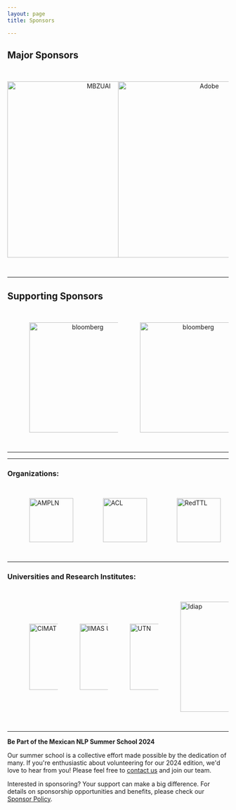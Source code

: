 ```yaml
---
layout: page
title: Sponsors

---
```

## Major Sponsors

<div class="row" style="display: flex; justify-content: center; align-items: center; ">
  <div class="column" style="text-align: center;">
   <a href="https://mbzuai.ac.ae/">
    <img width="400" src="{{ 'assets/images/MBZUAI_Logo.jpg'| relative_url }}" vspace= "30" alt="MBZUAI">
    </a>
  </div>
  <div class="column" style="text-align: center;">
   <a href="https://www.adobe.com/">
    <img width="400" src="{{ 'assets/images/adobe_logo.svg'| relative_url }}" vspace= "30" alt="Adobe">
    </a>
  </div>
</div>

---
## Supporting Sponsors

<div class="row" style="display: flex; justify-content: center; align-items: center; ">
  <div class="column" style="text-align: center;">
   <a href="https://khipu.ai/">
    <img width="250" src="{{ 'assets/images/khipu2.png'| relative_url }}" alt="bloomberg" vspace= "30" hspace="50">
    </a>
  </div>
  
  <div class="column" style="text-align: center;">
   <a href="https://www.bloomberg.com/company/values/tech-at-bloomberg/artificial-intelligence-ai/">
    <img width="250" src="{{ 'assets/images/BBGEngineering_black.png'| relative_url }}" alt="bloomberg" vspace= "30" hspace="50">
    </a>
  </div>
</div>

---
---

### Organizations:

<div class="row" style="display: flex; justify-content: center; align-items: center; ">
  <div class="column">
  <img width="100" src="{{ 'assets/images/ampln.png'| relative_url }}" alt="AMPLN" vspace = "30" hspace="50">
</div>
 <div class="column">
   <img width="100" src="{{ 'assets/images/ACL.png'| relative_url }}" alt="ACL" vspace = "30" hspace="50">
 </div>
 <div class="column">
   <img width="100" src="{{ 'assets/images/red.jpg'| relative_url }}" alt="RedTTL" vspace = "30" hspace="50">
 </div>
</div>




---
### Universities and Research Institutes:

<div class="row" style="display: flex; justify-content: center; align-items: center; ">
 <div class="column">
   <img width="150" src="{{ 'assets/images/cimat.png'| relative_url }}" alt="CIMAT" vspace = "30" hspace="50">
 </div>
 <div class="column">
   <img width="150" src="{{ 'assets/images/IIMAS.png'| relative_url }}" alt="IIMAS UNAM" vspace = "30" hspace="50">
 </div>
 <div class="column">
   <img width="150" src="{{ 'assets/images/UTN.png'| relative_url }}" alt="UTN" vspace = "30" hspace="50">
 </div>
 <div class="column">
   <img width="250" src="{{ 'assets/images/Idiap.png'| relative_url }}" alt="Idiap" vspace = "30" hspace="50">
 </div>
</div>


---
<!-- ### Industry:

<br>
<div class="row">
 <div class="column">
    <a href="https://www.bloomberg.com/company/values/tech-at-bloomberg/artificial-intelligence-ai/" target="_blank">
      <img height="120" src="{{ 'assets/images/BBGEngineering_black.png'| relative_url }}" alt="bloomberg" hspace="40">
    </a>
 </div>
</div>

<br> -->

**Be Part of the Mexican NLP Summer School 2024**

Our summer school is a collective effort made possible by the dedication of many. If you're enthusiastic about volunteering for our 2024 edition, we'd love to hear from you! Please feel free to [contact us](mailto:pastor.lopez@cimat.mx) and join our team.

Interested in sponsoring? Your support can make a big difference. For details on sponsorship opportunities and benefits, please check our [Sponsor Policy](/escuelaverano2024/sponsor_policy/).

